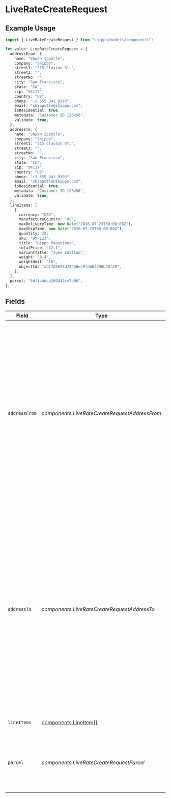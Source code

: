 # LiveRateCreateRequest

## Example Usage

```typescript
import { LiveRateCreateRequest } from "shippo/models/components";

let value: LiveRateCreateRequest = {
  addressFrom: {
    name: "Shwan Ippotle",
    company: "Shippo",
    street1: "215 Clayton St.",
    street3: "",
    streetNo: "",
    city: "San Francisco",
    state: "CA",
    zip: "94117",
    country: "US",
    phone: "+1 555 341 9393",
    email: "shippotle@shippo.com",
    isResidential: true,
    metadata: "Customer ID 123456",
    validate: true,
  },
  addressTo: {
    name: "Shwan Ippotle",
    company: "Shippo",
    street1: "215 Clayton St.",
    street3: "",
    streetNo: "",
    city: "San Francisco",
    state: "CA",
    zip: "94117",
    country: "US",
    phone: "+1 555 341 9393",
    email: "shippotle@shippo.com",
    isResidential: true,
    metadata: "Customer ID 123456",
    validate: true,
  },
  lineItems: [
    {
      currency: "USD",
      manufactureCountry: "US",
      maxDeliveryTime: new Date("2016-07-23T00:00:00Z"),
      maxShipTime: new Date("2016-07-23T00:00:00Z"),
      quantity: 20,
      sku: "HM-123",
      title: "Hippo Magazines",
      totalPrice: "12.1",
      variantTitle: "June Edition",
      weight: "0.4",
      weightUnit: "lb",
      objectId: "abf7d5675d744b6ea9fdb6f796b28f28",
    },
  ],
  parcel: "5df144dca289442cv7a06",
};
```

## Fields

| Field                                                                                                                                                                                                                                                                         | Type                                                                                                                                                                                                                                                                          | Required                                                                                                                                                                                                                                                                      | Description                                                                                                                                                                                                                                                                   | Example                                                                                                                                                                                                                                                                       |
| ----------------------------------------------------------------------------------------------------------------------------------------------------------------------------------------------------------------------------------------------------------------------------- | ----------------------------------------------------------------------------------------------------------------------------------------------------------------------------------------------------------------------------------------------------------------------------- | ----------------------------------------------------------------------------------------------------------------------------------------------------------------------------------------------------------------------------------------------------------------------------- | ----------------------------------------------------------------------------------------------------------------------------------------------------------------------------------------------------------------------------------------------------------------------------- | ----------------------------------------------------------------------------------------------------------------------------------------------------------------------------------------------------------------------------------------------------------------------------- |
| `addressFrom`                                                                                                                                                                                                                                                                 | *components.LiveRateCreateRequestAddressFrom*                                                                                                                                                                                                                                 | :heavy_minus_sign:                                                                                                                                                                                                                                                            | The sender address, which includes your name, company name, street address, city, state, zip code, <br/>country, phone number, and email address (strings). Special characters should not be included in <br/>any address element, especially name, company, and email.       |                                                                                                                                                                                                                                                                               |
| `addressTo`                                                                                                                                                                                                                                                                   | *components.LiveRateCreateRequestAddressTo*                                                                                                                                                                                                                                   | :heavy_check_mark:                                                                                                                                                                                                                                                            | The recipient address, which includes the recipient's name, company name, street address, city, state, zip code, <br/>country, phone number, and email address (strings). Special characters should not be included in <br/>any address element, especially name, company, and email. |                                                                                                                                                                                                                                                                               |
| `lineItems`                                                                                                                                                                                                                                                                   | [components.LineItem](../../models/components/lineitem.md)[]                                                                                                                                                                                                                  | :heavy_check_mark:                                                                                                                                                                                                                                                            | Array of Line Item objects                                                                                                                                                                                                                                                    |                                                                                                                                                                                                                                                                               |
| `parcel`                                                                                                                                                                                                                                                                      | *components.LiveRateCreateRequestParcel*                                                                                                                                                                                                                                      | :heavy_minus_sign:                                                                                                                                                                                                                                                            | Object ID for an existing User Parcel Template OR a fully formed Parcel object.                                                                                                                                                                                               | 5df144dca289442cv7a06                                                                                                                                                                                                                                                         |